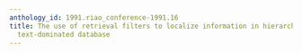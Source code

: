 ```yaml
---
anthology_id: 1991.riao_conference-1991.16
title: The use of retrieval filters to localize information in hierarchically tagged
  text-dominated database
---
```

